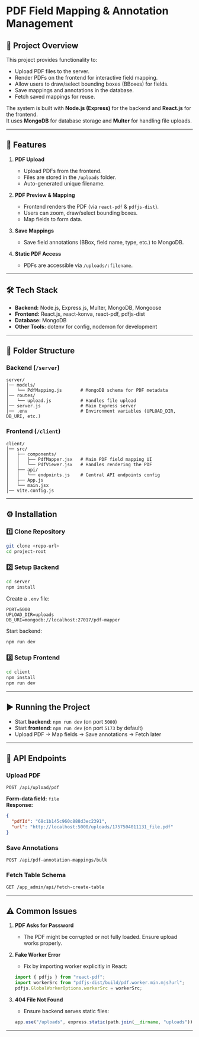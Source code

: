 # PDF Field Mapping & Annotation Management

## 📌 Project Overview
This project provides functionality to:
- Upload PDF files to the server.
- Render PDFs on the frontend for interactive field mapping.
- Allow users to draw/select bounding boxes (BBoxes) for fields.
- Save mappings and annotations in the database.
- Fetch saved mappings for reuse.

The system is built with **Node.js (Express)** for the backend and **React.js** for the frontend.  
It uses **MongoDB** for database storage and **Multer** for handling file uploads.

---

## 🚀 Features
1. **PDF Upload**
   - Upload PDFs from the frontend.
   - Files are stored in the `/uploads` folder.
   - Auto-generated unique filename.

2. **PDF Preview & Mapping**
   - Frontend renders the PDF (via `react-pdf` & `pdfjs-dist`).
   - Users can zoom, draw/select bounding boxes.
   - Map fields to form data.

3. **Save Mappings**
   - Save field annotations (BBox, field name, type, etc.) to MongoDB.

4. **Static PDF Access**
   - PDFs are accessible via `/uploads/:filename`.

---

## 🛠️ Tech Stack
- **Backend:** Node.js, Express.js, Multer, MongoDB, Mongoose
- **Frontend:** React.js, react-konva, react-pdf, pdfjs-dist
- **Database:** MongoDB
- **Other Tools:** dotenv for config, nodemon for development

---

## 📂 Folder Structure

### Backend (`/server`)
```
server/
│── models/
│   └── PdfMapping.js       # MongoDB schema for PDF metadata
│── routes/
│   └── upload.js           # Handles file upload
│── server.js               # Main Express server
│── .env                    # Environment variables (UPLOAD_DIR, DB_URI, etc.)
```

### Frontend (`/client`)
```
client/
│── src/
│   ├── components/
│   │   ├── PdfMapper.jsx   # Main PDF field mapping UI
│   │   └── PdfViewer.jsx   # Handles rendering the PDF
│   ├── api/
│   │   └── endpoints.js    # Central API endpoints config
│   ├── App.js
│   └── main.jsx
│── vite.config.js
```

---

## ⚙️ Installation

### 1️⃣ Clone Repository
```bash
git clone <repo-url>
cd project-root
```

### 2️⃣ Setup Backend
```bash
cd server
npm install
```
Create a `.env` file:
```env
PORT=5000
UPLOAD_DIR=uploads
DB_URI=mongodb://localhost:27017/pdf-mapper
```

Start backend:
```bash
npm run dev
```

### 3️⃣ Setup Frontend
```bash
cd client
npm install
npm run dev
```

---

## ▶️ Running the Project
- Start **backend**: `npm run dev` (on port `5000`)
- Start **frontend**: `npm run dev` (on port `5173` by default)
- Upload PDF → Map fields → Save annotations → Fetch later

---

## 🔑 API Endpoints

### Upload PDF
```http
POST /api/upload/pdf
```
**Form-data field:** `file`  
**Response:**
```json
{
  "pdfId": "68c1b145c960c888d3ec2391",
  "url": "http://localhost:5000/uploads/1757504011131_file.pdf"
}
```

### Save Annotations
```http
POST /api/pdf-annotation-mappings/bulk
```

### Fetch Table Schema
```http
GET /app_admin/api/fetch-create-table
```

---

## ⚠️ Common Issues

1. **PDF Asks for Password**
   - The PDF might be corrupted or not fully loaded. Ensure upload works properly.

2. **Fake Worker Error**
   - Fix by importing worker explicitly in React:
   ```js
   import { pdfjs } from "react-pdf";
   import workerSrc from "pdfjs-dist/build/pdf.worker.min.mjs?url";
   pdfjs.GlobalWorkerOptions.workerSrc = workerSrc;
   ```

3. **404 File Not Found**
   - Ensure backend serves static files:
   ```js
   app.use("/uploads", express.static(path.join(__dirname, "uploads")));
   ```

---


